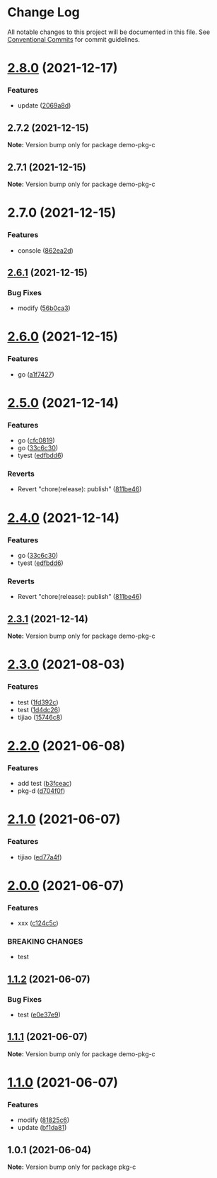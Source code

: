 # Change Log

All notable changes to this project will be documented in this file.
See [Conventional Commits](https://conventionalcommits.org) for commit guidelines.

# [2.8.0](https://github.com/MrSeaWave/lerna-demo/compare/demo-pkg-c@2.7.2...demo-pkg-c@2.8.0) (2021-12-17)


### Features

* update ([2069a8d](https://github.com/MrSeaWave/lerna-demo/commit/2069a8dcda78058a96cb6fe80073712ed930ce4d))





## 2.7.2 (2021-12-15)

**Note:** Version bump only for package demo-pkg-c





## 2.7.1 (2021-12-15)

**Note:** Version bump only for package demo-pkg-c





# 2.7.0 (2021-12-15)


### Features

* console ([862ea2d](https://github.com/MrSeaWave/lerna-demo/commit/862ea2d4704c3de4ad6a2c53fa6a5a2f7a8b0893))





## [2.6.1](https://github.com/MrSeaWave/lerna-demo/compare/demo-pkg-c@2.6.0...demo-pkg-c@2.6.1) (2021-12-15)


### Bug Fixes

* modify ([56b0ca3](https://github.com/MrSeaWave/lerna-demo/commit/56b0ca3729f092d7fc57cc663e606b08c14711d7))





# [2.6.0](https://github.com/MrSeaWave/lerna-demo/compare/demo-pkg-c@2.5.0...demo-pkg-c@2.6.0) (2021-12-15)


### Features

* go ([a1f7427](https://github.com/MrSeaWave/lerna-demo/commit/a1f7427fb0a5cc3b9c42f19b352020f75a47e22a))





# [2.5.0](https://github.com/MrSeaWave/lerna-demo/compare/demo-pkg-c@2.4.0...demo-pkg-c@2.5.0) (2021-12-14)


### Features

* go ([cfc0819](https://github.com/MrSeaWave/lerna-demo/commit/cfc0819aa2f90f52925ab661e45577173b939dfc))
* go ([33c6c30](https://github.com/MrSeaWave/lerna-demo/commit/33c6c300b076764f84351ad8da85149bffda63d3))
* tyest ([edfbdd6](https://github.com/MrSeaWave/lerna-demo/commit/edfbdd6de9ca03973a49201faac3c5d5f0aa5054))


### Reverts

* Revert "chore(release): publish" ([811be46](https://github.com/MrSeaWave/lerna-demo/commit/811be4667b2d6a857b236c27342d946f72cc7537))





# [2.4.0](https://github.com/MrSeaWave/lerna-demo/compare/demo-pkg-c@2.4.0...demo-pkg-c@2.4.0) (2021-12-14)


### Features

* go ([33c6c30](https://github.com/MrSeaWave/lerna-demo/commit/33c6c300b076764f84351ad8da85149bffda63d3))
* tyest ([edfbdd6](https://github.com/MrSeaWave/lerna-demo/commit/edfbdd6de9ca03973a49201faac3c5d5f0aa5054))


### Reverts

* Revert "chore(release): publish" ([811be46](https://github.com/MrSeaWave/lerna-demo/commit/811be4667b2d6a857b236c27342d946f72cc7537))





## [2.3.1](https://github.com/MrSeaWave/lerna-demo/compare/demo-pkg-c@2.3.0...demo-pkg-c@2.3.1) (2021-12-14)

**Note:** Version bump only for package demo-pkg-c





# [2.3.0](https://github.com/MrSeaWave/lerna-demo/compare/demo-pkg-c@2.2.0...demo-pkg-c@2.3.0) (2021-08-03)


### Features

* test ([1fd392c](https://github.com/MrSeaWave/lerna-demo/commit/1fd392c83de084d84b7b9b0774c9b7790795f2ba))
* test ([1d4dc26](https://github.com/MrSeaWave/lerna-demo/commit/1d4dc260d01a93f248b514495cd8f1c11f17e130))
* tijiao ([15746c8](https://github.com/MrSeaWave/lerna-demo/commit/15746c8866f4055ffbc247802b281e20b74ad3bd))





# [2.2.0](https://github.com/MrSeaWave/lerna-demo/compare/demo-pkg-c@2.1.0...demo-pkg-c@2.2.0) (2021-06-08)


### Features

* add test ([b3fceac](https://github.com/MrSeaWave/lerna-demo/commit/b3fceac55f74468a9b88e7c31778ebe1fec0e6c4))
* pkg-d ([d704f0f](https://github.com/MrSeaWave/lerna-demo/commit/d704f0f9adbdff4e31959aa4a69e59783b0a2bcb))





# [2.1.0](https://github.com/MrSeaWave/lerna-demo/compare/demo-pkg-c@2.0.0...demo-pkg-c@2.1.0) (2021-06-07)


### Features

* tijiao ([ed77a4f](https://github.com/MrSeaWave/lerna-demo/commit/ed77a4fc90ff128e43fd754dc8980add0c5d61fd))





# [2.0.0](https://github.com/MrSeaWave/lerna-demo/compare/demo-pkg-c@1.1.2...demo-pkg-c@2.0.0) (2021-06-07)


### Features

* xxx ([c124c5c](https://github.com/MrSeaWave/lerna-demo/commit/c124c5c4b0a5ab2ba6ab9b70c7cbce99a3d3fab7))


### BREAKING CHANGES

* test





## [1.1.2](https://github.com/MrSeaWave/lerna-demo/compare/demo-pkg-c@1.1.1...demo-pkg-c@1.1.2) (2021-06-07)


### Bug Fixes

* test ([e0e37e9](https://github.com/MrSeaWave/lerna-demo/commit/e0e37e9351959b735ecc9ff4bbbee6b5fd38f30d))





## [1.1.1](https://github.com/MrSeaWave/lerna-demo/compare/demo-pkg-c@1.1.0...demo-pkg-c@1.1.1) (2021-06-07)

**Note:** Version bump only for package demo-pkg-c





# [1.1.0](https://github.com/MrSeaWave/lerna-demo/compare/demo-pkg-c@1.0.3...demo-pkg-c@1.1.0) (2021-06-07)


### Features

* modify ([81825c6](https://github.com/MrSeaWave/lerna-demo/commit/81825c68bfdfde4d118acea3edffa2dfc4f06d9c))
* update ([bf1da81](https://github.com/MrSeaWave/lerna-demo/commit/bf1da81c6db5ae8c4051f981da929adb2d80f284))





## 1.0.1 (2021-06-04)

**Note:** Version bump only for package pkg-c
